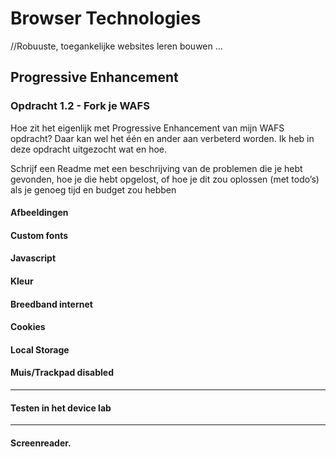 # Browser Technologies
//Robuuste, toegankelijke websites leren bouwen …

## Progressive Enhancement
### Opdracht 1.2 - Fork je WAFS
Hoe zit het eigenlijk met Progressive Enhancement van mijn WAFS opdracht? Daar kan wel het één en ander aan verbeterd worden. Ik heb in deze opdracht uitgezocht wat en hoe.

Schrijf een Readme met een beschrijving van de problemen die je hebt gevonden, hoe je die hebt opgelost, of hoe je dit zou oplossen (met todo’s) als je genoeg tijd en budget zou hebben

#### Afbeeldingen

#### Custom fonts

#### Javascript

#### Kleur

#### Breedband internet

#### Cookies

#### Local Storage

#### Muis/Trackpad disabled

***

#### Testen in het device lab

***

#### Screenreader.
